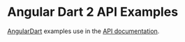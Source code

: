 # Angular Dart 2 API Examples

[AngularDart](https://angular.io/dart) examples use in the [API documentation](https://angular.io/docs/dart/latest/api/).

